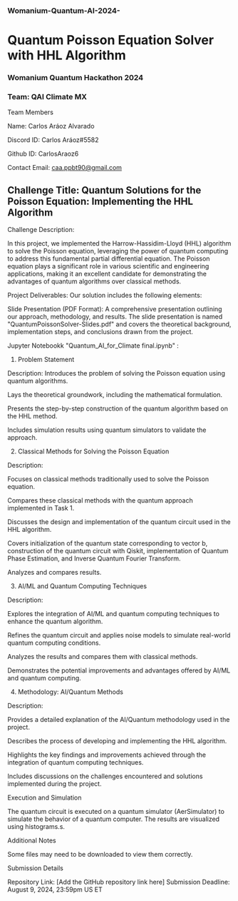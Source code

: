 ### Womanium-Quantum-AI-2024-

# Quantum Poisson Equation Solver with HHL Algorithm
### Womanium Quantum Hackathon 2024

### Team: QAI Climate MX

Team Members

Name: Carlos Aráoz Alvarado

Discord ID: Carlos Aráoz#5582

Github ID: CarlosAraoz6

Contact Email: caa.ppbt90@gmail.com



## Challenge Title: Quantum Solutions for the Poisson Equation: Implementing the HHL Algorithm

Challenge Description:

In this project, we implemented the Harrow-Hassidim-Lloyd (HHL) algorithm to solve the Poisson equation, leveraging the power of quantum computing to address this fundamental partial differential equation. The Poisson equation plays a significant role in various scientific and engineering applications, making it an excellent candidate for demonstrating the advantages of quantum algorithms over classical methods.

Project Deliverables:
Our solution includes the following elements:

Slide Presentation (PDF Format): A comprehensive presentation outlining our approach, methodology, and results. The slide presentation is named "QuantumPoissonSolver-Slides.pdf" and covers the theoretical background, implementation steps, and conclusions drawn from the project.

Jupyter Notebookk "Quantum_AI_for_Climate final.ipynb" :
1. Problem Statement

Description:
Introduces the problem of solving the Poisson equation using quantum algorithms.

Lays the theoretical groundwork, including the mathematical formulation.

Presents the step-by-step construction of the quantum algorithm based on the HHL method.

Includes simulation results using quantum simulators to validate the approach.


2. Classical Methods for Solving the Poisson Equation
   

Description:

Focuses on classical methods traditionally used to solve the Poisson equation.

Compares these classical methods with the quantum approach implemented in Task 1.

Discusses the design and implementation of the quantum circuit used in the HHL algorithm.

Covers initialization of the quantum state corresponding to vector b, construction of the quantum circuit with Qiskit, implementation of Quantum Phase Estimation, and Inverse Quantum Fourier Transform.

Analyzes and compares results.



3. AI/ML and Quantum Computing Techniques
   
Description:

Explores the integration of AI/ML and quantum computing techniques to enhance the quantum algorithm.

Refines the quantum circuit and applies noise models to simulate real-world quantum computing conditions.

Analyzes the results and compares them with classical methods.

Demonstrates the potential improvements and advantages offered by AI/ML and quantum computing.

4. Methodology: AI/Quantum Methods
   

Description:

Provides a detailed explanation of the AI/Quantum methodology used in the project.

Describes the process of developing and implementing the HHL algorithm.

Highlights the key findings and improvements achieved through the integration of quantum computing techniques.

Includes discussions on the challenges encountered and solutions implemented during the project.


Execution and Simulation

The quantum circuit is executed on a quantum simulator (AerSimulator) to simulate the behavior of a quantum computer. The results are visualized using histograms.s.

Additional Notes

Some files may need to be downloaded to view them correctly.


Submission Details

Repository Link: [Add the GitHub repository link here]
Submission Deadline: August 9, 2024, 23:59pm US ET
